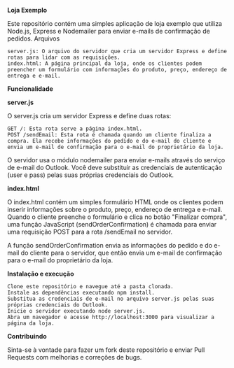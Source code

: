 **Loja Exemplo**

Este repositório contém uma simples aplicação de loja exemplo que utiliza Node.js, Express e Nodemailer para enviar e-mails de confirmação de pedidos.
Arquivos

    server.js: O arquivo do servidor que cria um servidor Express e define rotas para lidar com as requisições.
    index.html: A página principal da loja, onde os clientes podem preencher um formulário com informações do produto, preço, endereço de entrega e e-mail.

**Funcionalidade**

**server.js**

O server.js cria um servidor Express e define duas rotas:

    GET /: Esta rota serve a página index.html.
    POST /sendEmail: Esta rota é chamada quando um cliente finaliza a compra. Ela recebe informações do pedido e do e-mail do cliente e envia um e-mail de confirmação para o e-mail do proprietário da loja.

O servidor usa o módulo nodemailer para enviar e-mails através do serviço de e-mail do Outlook. Você deve substituir as credenciais de autenticação (user e pass) pelas suas próprias credenciais do Outlook.

**index.html**

O index.html contém um simples formulário HTML onde os clientes podem inserir informações sobre o produto, preço, endereço de entrega e e-mail. Quando o cliente preenche o formulário e clica no botão "Finalizar compra", uma função JavaScript (sendOrderConfirmation) é chamada para enviar uma requisição POST para a rota /sendEmail no servidor.

A função sendOrderConfirmation envia as informações do pedido e do e-mail do cliente para o servidor, que então envia um e-mail de confirmação para o e-mail do proprietário da loja.

**Instalação e execução**

    Clone este repositório e navegue até a pasta clonada.
    Instale as dependências executando npm install.
    Substitua as credenciais de e-mail no arquivo server.js pelas suas próprias credenciais do Outlook.
    Inicie o servidor executando node server.js.
    Abra um navegador e acesse http://localhost:3000 para visualizar a página da loja.

**Contribuindo**

Sinta-se à vontade para fazer um fork deste repositório e enviar Pull Requests com melhorias e correções de bugs.
